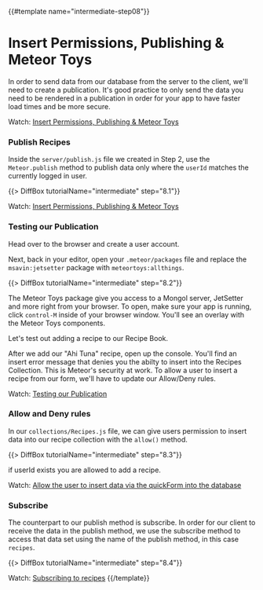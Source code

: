 {{#template name="intermediate-step08"}}

# Insert Permissions, Publishing &amp; Meteor Toys

In order to send data from our database from the server to the client, we'll need to create a publication. It's good practice to only send the data you need to be rendered in a publication in order for your app to have faster load times and be more secure.

Watch: [Insert Permissions, Publishing & Meteor Toys](https://youtu.be/kCn_AnU91Dg "Level Up Tutorials: Intermediate Meteor Tutorial #8 - Youtube")

### Publish Recipes

Inside the `server/publish.js` file we created in Step 2, use the `Meteor.publish` method to publish data only where the `userId` matches the currently logged in user.

{{> DiffBox tutorialName="intermediate" step="8.1"}}

Watch: [Insert Permissions, Publishing & Meteor Toys](https://youtu.be/kCn_AnU91Dg?t=49s "Level Up Tutorials: Intermediate Meteor Tutorial #8 - Youtube")

### Testing our Publication

Head over to the browser and create a user account. 

Next, back in your editor, open your `.meteor/packages` file and replace the `msavin:jetsetter` package with `meteortoys:allthings`.

{{> DiffBox tutorialName="intermediate" step="8.2"}}

The Meteor Toys package give you access to a Mongol server, JetSetter and more right from your browser. To open, make sure your app is running, click `control-M` inside of your browser window. You'll see an overlay with the Meteor Toys components.

Let's test out adding a recipe to our Recipe Book. 

After we add our "Ahi Tuna" recipe, open up the console. You'll find an insert error message that denies you the abilty to insert into the Recipes Collection. This is Meteor's security at work. To allow a user to insert a recipe from our form, we'll have to update our Allow/Deny rules.

Watch: [Testing our Publication](https://youtu.be/kCn_AnU91Dg?t=1m40s "Level Up Tutorials: Intermediate Meteor Tutorial #8 - Youtube")

### Allow and Deny rules

In our `collections/Recipes.js` file, we can give users permission to insert data into our recipe collection with the `allow()` method. 

{{> DiffBox tutorialName="intermediate" step="8.3"}}

if userId exists you are allowed to add a recipe.

Watch: [Allow the user to insert data via the quickForm into the database](https://youtu.be/kCn_AnU91Dg?t=4m34s "Level Up Tutorials: Intermediate Meteor Tutorial #8 - Youtube")

### Subscribe

The counterpart to our publish method is subscribe. In order for our client to receive the data in the publish method, we use the subscribe method to access that data set using the name of the publish method, in this case `recipes`.

{{> DiffBox tutorialName="intermediate" step="8.4"}}

Watch: [Subscribing to recipes](https://youtu.be/kCn_AnU91Dg?t=7m45s "Level Up Tutorials: Intermediate Meteor Tutorial #8 - Youtube")
{{/template}}
